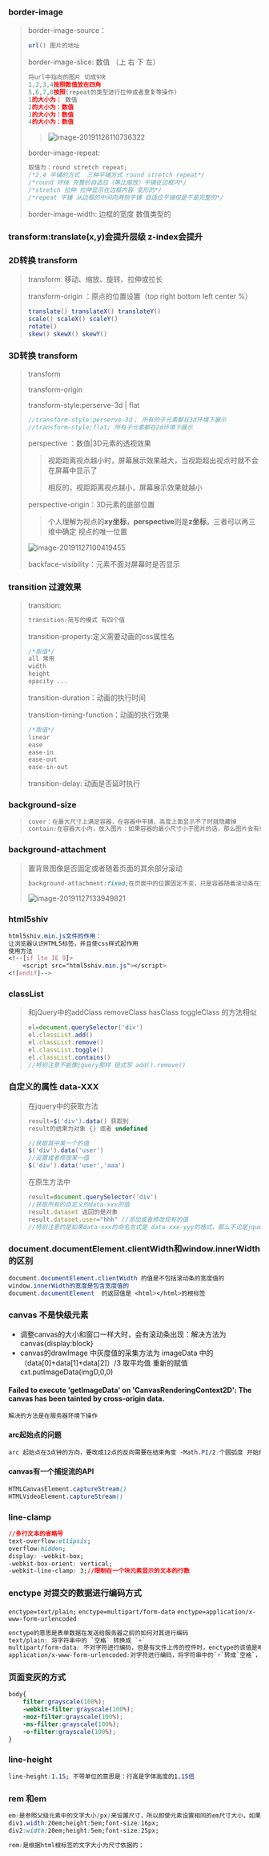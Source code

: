 ### border-image

> border-image-source：
>
> ~~~javascript
> url() 图片的地址
> ~~~
>
> border-image-slice: 数值 （上 右 下 左）
>
> ~~~javascript
> 将url中指向的图片 切成9块
> 1,2,3,4按照数值放在四角
> 5,6,7,8按照(repeat的类型进行拉伸或者重复等操作) 
> 1的大小为： 数值
> 2的大小为：数值
> 3的大小为：数值
> 4的大小为：数值
> ~~~
>
> > ![image-20191126110736322](assets/image-20191126110736322.png)
>
> border-image-repeat: 
>
> ~~~javascript
> 取值为：round stretch repeat;
> /*2.4 平铺的方式  三种平铺方式 round stretch repeat*/
> /*round 环绕 完整的自适应（等比缩放）平铺在边框内*/
> /*stretch 拉伸 拉伸显示在边框内容 变形的*/
> /*repeat 平铺 从边框的中间向两侧平铺 自适应平铺但是不是完整的*/
> ~~~
>
> border-image-width: 边框的宽度 数值类型的



### transform:translate(x,y)会提升层级 z-index会提升

### 2D转换 transform 

> transform: 移动、缩放、旋转、拉伸或拉长
>
> transform-origin ：原点的位置设置（top right bottom left center %）
>
> ~~~javascript
> translate() translateX() translateY()
> scale() scaleX() scaleY()
> rotate() 
> skew() skewX() skewY()
> 
> ~~~

### 3D转换 transform 

> transform 
>
> transform-origin
>
> transform-style:perserve-3d | flat
>
> ~~~java
> //transform-style:perserve-3d； 所有的子元素都在3d环境下展示
> //transform-style:flat; 所有子元素都在2d环境下展示
> ~~~
>
> 
>
> perspective ：数值|3D元素的透视效果 
>
> > 视距距离视点越小时，屏幕展示效果越大，当视距超出视点时就不会在屏幕中显示了
> >
> > 相反的，视距距离视点越小，屏幕展示效果就越小
>
> perspective-origin：3D元素的底部位置
>
> >  个人理解为视点的**xy坐标**，**perspective**则是**z坐标**，三者可以再三维中确定 视点的唯一位置 
>
> ![image-20191127100419455](assets/image-20191127100419455.png)
>
> backface-visibility：元素不面对屏幕时是否显示

### transition 过渡效果

> transition:
>
> ~~~css
> transition:简写的模式 有四个值
> ~~~
>
> transition-property:定义需要动画的css属性名
>
> ~~~css
> /*取值*/
> all 常用
> width
> height
> opacity ...
> ~~~
>
> 
>
> transition-duration：动画的执行时间
>
> transition-timing-function：动画的执行效果
>
> ~~~css
> /*取值*/
> linear
> ease
> ease-in
> ease-out
> ease-in-out
> 
> ~~~
>
> 
>
> transition-delay: 动画是否延时执行

### background-size

> ~~~css
> cover：在最大尺寸上满足容器，在容器中平铺，高度上面显示不了时就隐藏掉
> contain:在容器大小内，放入图片：如果容器的最小尺寸小于图片的话，那么图片会有缩小，适应容器的最小尺寸
> ~~~

### background-attachment

>  置背景图像是否固定或者随着页面的其余部分滚动 
>
> ~~~css 
> background-attachment:fixed;在页面中的位置固定不变，只是容器随着滚动条在页面结构中滚动
> ~~~
>
> ![image-20191127133949821](assets/image-20191127133949821.png)

### html5shiv

~~~css
html5shiv.min.js文件的作用：
让浏览器认识HTML5标签，并且使css样式起作用
使用方法
<!--[if lte IE 9]>
	<script src="html5shiv.min.js"></script>
<![endif]-->
~~~

### classList

> 和jQuery中的addClass removeClass hasClass toggleClass  的方法相似
>
> ~~~javascript
> el=document.querySelector('div')
> el.classList.add()
> el.classList.remove()
> el.classList.toggle()
> el.classList.contains()
> //特别注意不能像jquery那样 链式写 add().remove()
> ~~~

### 自定义的属性 data-XXX

> 在jquery中的获取方法
>
> ~~~javascript
> result=$('div').data() 获取到
> result的结果为对象 {} 或者 undefined
> 
> //获取其中某一个的值
> $('div').data('user')
> //设置或者修改某一值
> $('div').data('user','aaa')
> 
> 
> ~~~
>
> 在原生方法中
>
> ~~~JavaScript
> result=document.querySelector('div')
> //获取所有的自定义的data-xxx的值
> result.dataset 返回的是对象
> result.dataset.user="hhh" //添加或者修改现有的值
> //特别注意的是如果data-xxx的命名方式是 data-xxx-yyy的格式，那么不论是jquery还是原生的获取的自定义的属性名都按照 驼峰的命名方法
> ~~~
>

### document.documentElement.clientWidth和window.innerWidth的区别

~~~ css
document.documentElement.clientWidth 的值是不包括滚动条的宽度值的
window.innerWidth的宽度是包含宽度值的
document.documentElement  的返回值是 <html></html>的根标签
~~~

###  canvas 不是快级元素

+ 调整canvas的大小和窗口一样大时，会有滚动条出现：解决方法为canvas{display:block}
+ canvas的drawImage 中灰度值的采集方法为 imageData 中的 （data[0]+data[1]+data[2]）/3 取平均值 重新的赋值 cxt.putImageData(imgD,0,0)

#### Failed to execute 'getImageData' on 'CanvasRenderingContext2D': The canvas has been tainted by cross-origin data.

~~~css
解决的方法是在服务器环境下操作
~~~

#### arc起始点的问题

~~~css
arc 起始点在3点钟的方向，要改成12点的反向需要在结束角度 -Math.PI/2 个圆弧度 开始角度为 1.5*Math.PI
~~~

#### canvas有一个捕捉流的API

~~~css
HTMLCanvasElement.captureStream()
HTMLVideoElement.captureStream()
~~~



### line-clamp

~~~css
//多行文本的省略号
text-overflow:ellipsis;
overflow:hidden;
display: -webkit-box;
-webkit-box-orient: vertical;
-webkit-line-clamp: 3;//限制在一个块元素显示的文本的行数
~~~


### enctype 对提交的数据进行编码方式

`enctype=text/plain;` `enctype=multipart/form-data` `enctype=application/x-www-form-urlencoded`

~~~css
enctype的意思是表单数据在发送给服务器之前的如何对其进行编码
text/plain: 将字符串中的 `空格` 转换成 `+`
multipart/form-data: 不对字符进行编码，但是有文件上传的控件时，enctype的该值是唯一的
application/x-www-form-urlencoded:对字符进行编码，将字符串中的`+`转成`空格`，将特殊字符转成ASCII的16进制的
~~~

### 页面变灰的方式

~~~css
body{
    filter:grayscale(100%);
    -webkit-filter:grayscale(100%);
    -moz-filter:grayscale(100%);
    -ms-filter:grayscale(100%);
   	-o-filter:grayscale(100%);
}
~~~

### line-height

~~~css
line-height:1.15; 不带单位的意思是：行高是字体高度的1.15倍
~~~

### rem 和em

~~~css 
em:是参照父级元素中的文字大小(px)来设置尺寸，所以即使元素设置相同的em尺寸大小，如果元素中的文字大小不一样，那么他们的大小也不一样：
div1.width:20em;height:5em;font-size:16px;
div2:width:20em;height:5em;font-size:25px;

rem:是根据html根标签的文字大小为尺寸依据的；
~~~


